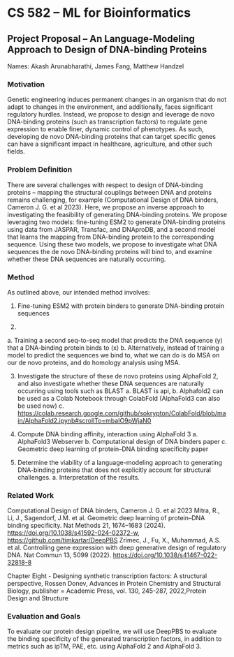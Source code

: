 # CS 582 – ML for Bioinformatics
## Project Proposal – An Language-Modeling Approach to Design of DNA-binding Proteins

Names: Akash Arunabharathi, James Fang, Matthew Handzel

### Motivation
Genetic engineering induces permanent changes in an organism that do not adapt to changes in the environment, and additionally, faces significant regulatory hurdles. Instead, we propose to design and leverage de novo DNA-binding proteins (such as transcription factors) to regulate gene expression to enable finer, dynamic control of phenotypes. As such, developing de novo DNA-binding proteins that can target specific genes can have a significant impact in healthcare, agriculture, and other such fields.

### Problem Definition
There are several challenges with respect to design of DNA-binding proteins – mapping the structural couplings between DNA and proteins remains challenging, for example (Computational Design of DNA binders, Cameron J. G. et al 2023).
Here, we propose an inverse approach to investigating the feasibility of generating DNA-binding proteins. We propose leveraging two models: fine-tuning ESM2 to generate DNA-binding proteins using data from JASPAR, Transfac, and DNAproDB, and a second model that learns the mapping from DNA-binding protein to the corresponding sequence. 
Using these two models, we propose to investigate what DNA sequences the de novo DNA-binding proteins will bind to, and examine whether these DNA sequences are naturally occurring.

### Method
As outlined above, our intended method involves:
1. Fine-tuning ESM2 with protein binders to generate DNA-binding protein sequences

2.
  a. Training a second seq-to-seq model that predicts the DNA sequence (y) that a DNA-binding protein binds to (x)
  b. Alternatively, instead of training a model to predict the sequences we bind to, what we can do is do MSA on our de novo proteins, and do homology analysis using MSA.

3. Investigate the structure of these de novo proteins using AlphaFold 2, and also investigate whether these DNA sequences are naturally occurring using tools such as BLAST
a. BLAST is api,
b. Alphafold2 can be used as a Colab Notebook through ColabFold (AlphaFold3 can also be used now)
c. https://colab.research.google.com/github/sokrypton/ColabFold/blob/main/AlphaFold2.ipynb#scrollTo=mbaIO9pWjaN0 

4. Compute DNA binding affinity, interaction using AlphaFold 3
a. AlphaFold3 Webserver
b. Computational design of DNA binders paper
c. Geometric deep learning of protein–DNA binding specificity paper 

5. Determine the viability of a language-modeling approach to generating DNA-binding proteins that does not explicitly account for structural challenges.
a. Interpretation of the results.

### Related Work
Computational Design of DNA binders, Cameron J. G. et al 2023
Mitra, R., Li, J., Sagendorf, J.M. et al. Geometric deep learning of protein–DNA binding specificity. Nat Methods 21, 1674–1683 (2024). https://doi.org/10.1038/s41592-024-02372-w, https://github.com/timkartar/DeepPBS
Zrimec, J., Fu, X., Muhammad, A.S. et al. Controlling gene expression with deep generative design of regulatory DNA. Nat Commun 13, 5099 (2022). https://doi.org/10.1038/s41467-022-32818-8

Chapter Eight - Designing synthetic transcription factors: A structural perspective, Rossen Donev, Advances in Protein Chemistry and Structural Biology, publisher = Academic Press, vol. 130, 245-287, 2022,Protein Design and Structure

### Evaluation and Goals
To evaluate our protein design pipeline, we will use DeepPBS to evaluate the binding specificity of the generated transcription factors, in addition to metrics such as ipTM, PAE, etc. using AlphaFold 2 and AlphaFold 3.
